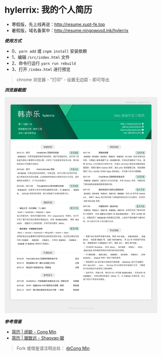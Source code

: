# hylerrix: 我的个人简历

* 寒假版，先上线再说：http://resume.xupt-fe.top
* 暑假版，域名备案中：http://resume.ningowood.ink/hylerrix

***使用方式***

- 0、`yarn add` 或 `cnpm install` 安装依赖
- 1、编辑 `/src/index.html` 文件
- 2、命令行运行 `yarn run rebuild`
- 3、打开 `/index.html` 进行预览

> chrome 浏览器 - "打印" - 设置无边距 - 即可导出

***浏览器截图***

![](./resume.png)

***参考借鉴***

- [简历 | 闵聪 - Cong Min](http://resume.congm.in/)
- [简历 | 琚致远 - Shaoyao·琚](https://up.shaoyaoju.org/)

> Fork 或借鉴请注明出处： [@Cong Min](https://congm.in)